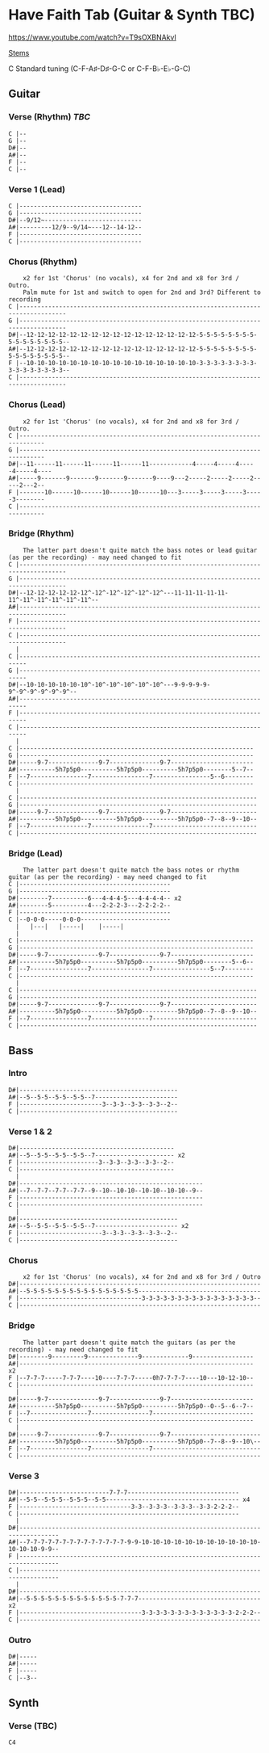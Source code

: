 
# Have Faith Tab (Guitar & Synth TBC)

<https://www.youtube.com/watch?v=T9sOXBNAkvI>

[Stems](https://drive.google.com/drive/folders/13c1yq8osK5WIbDPz-fcJ3Ah7Xdkf9bmy?usp=sharing)

C Standard tuning (C-F-A♯-D♯-G-C or C-F-B♭-E♭-G-C)

## Guitar
  
### Verse (Rhythm) _TBC_

    C |--
    G |--
    D#|--
    A#|--
    F |--
    C |--

### Verse 1 (Lead)

    C |----------------------------------
    G |----------------------------------
    D#|--9/12~---------------------------
    A#|---------12/9--9/14~---12--14-12--
    F |----------------------------------
    C |----------------------------------

### Chorus (Rhythm)

        x2 for 1st 'Chorus' (no vocals), x4 for 2nd and x8 for 3rd / Outro.
        Palm mute for 1st and switch to open for 2nd and 3rd? Different to recording
    C |-----------------------------------------------------------------------------------
    G |-----------------------------------------------------------------------------------
    D#|--12-12-12-12-12-12-12-12-12-12-12-12-12-12-12-12-5-5-5-5-5-5-5-5-5-5-5-5-5-5-5-5--
    A#|--12-12-12-12-12-12-12-12-12-12-12-12-12-12-12-12-5-5-5-5-5-5-5-5-5-5-5-5-5-5-5-5--
    F |--10-10-10-10-10-10-10-10-10-10-10-10-10-10-10-10-3-3-3-3-3-3-3-3-3-3-3-3-3-3-3-3--
    C |-----------------------------------------------------------------------------------

### Chorus (Lead)

        x2 for 1st 'Chorus' (no vocals), x4 for 2nd and x8 for 3rd / Outro.
    C |-----------------------------------------------------------------------------
    G |-----------------------------------------------------------------------------
    D#|--11------11------11------11------11------------4-----4-----4-----4-----4----
    A#|-----9-------9-------9-------9-------9----9---2-----2-----2-----2-----2---2--
    F |-------10------10------10------10------10---3-----3-----3-----3-----3--------
    C |-----------------------------------------------------------------------------

### Bridge (Rhythm)

        The latter part doesn't quite match the bass notes or lead guitar (as per the recording) - may need changed to fit
    C |-----------------------------------------------------------------------------------
    G |-----------------------------------------------------------------------------------
    D#|--12-12-12-12-12-12^-12^-12^-12^-12^-12^---11-11-11-11-11-11^-11^-11^-11^-11^-11^--
    A#|-----------------------------------------------------------------------------------
    F |-----------------------------------------------------------------------------------
    C |-----------------------------------------------------------------------------------
      |
    C |------------------------------------------------------------------------
    G |------------------------------------------------------------------------
    D#|--10-10-10-10-10-10^-10^-10^-10^-10^-10^---9-9-9-9-9-9^-9^-9^-9^-9^-9^--
    A#|------------------------------------------------------------------------
    F |------------------------------------------------------------------------
    C |------------------------------------------------------------------------
      |
    C |-----------------------------------------------------------------
    G |-----------------------------------------------------------------
    D#|-----9-7--------------9-7--------------9-7-----------------------
    A#|----------5h7p5p0----------5h7p5p0----------5h7p5p0--------5--7--
    F |--7----------------7----------------7----------------5--6--------
    C |-----------------------------------------------------------------
      |
    C |------------------------------------------------------------------
    G |------------------------------------------------------------------
    D#|-----9-7--------------9-7--------------9-7------------------------
    A#|----------5h7p5p0----------5h7p5p0----------5h7p5p0--7--8--9--10--
    F |--7----------------7----------------7-----------------------------
    C |------------------------------------------------------------------

### Bridge (Lead)

        The latter part doesn't quite match the bass notes or rhythm guitar (as per the recording) - may need changed to fit
    C |------------------------------------------
    G |------------------------------------------
    D#|--------7----------6---4-4-4-5---4-4-4-4-- x2
    A#|--------5----------4---2-2-2-3---2-2-2-2--
    F |------------------------------------------
    C |--0-0-0-----0-0-0-------------------------
      |   |---|   |-----|    |-----|
      |
    C |-----------------------------------------------------------------
    G |-----------------------------------------------------------------
    D#|-----9-7--------------9-7--------------9-7-----------------------
    A#|----------5h7p5p0----------5h7p5p0----------5h7p5p0--------5--6--
    F |--7----------------7----------------7----------------5--7--------
    C |-----------------------------------------------------------------
      |
    C |------------------------------------------------------------------
    G |------------------------------------------------------------------
    D#|-----9-7--------------9-7--------------9-7------------------------
    A#|----------5h7p5p0----------5h7p5p0----------5h7p5p0--7--8--9--10--
    F |--7----------------7----------------7-----------------------------
    C |------------------------------------------------------------------

## Bass

### Intro

    D#|--------------------------------------------
    A#|--5--5-5--5-5--5-5--7-----------------------
    F |-----------------------3--3-3--3-3--3-3--2--
    C |--------------------------------------------

### Verse 1 & 2

    D#|-------------------------------------------
    A#|--5--5-5--5-5--5-5--7---------------------- x2
    F |----------------------3--3-3--3-3--3-3--2--
    C |-------------------------------------------
      |
    D#|---------------------------------------------------
    A#|--7--7-7--7-7--7-7--9--10--10-10--10-10--10-10--9--
    F |---------------------------------------------------
    C |---------------------------------------------------
      |
    D#|--------------------------------------------
    A#|--5--5-5--5-5--5-5--7----------------------- x2
    F |-----------------------3--3-3--3-3--3-3--2--
    C |--------------------------------------------

### Chorus

        x2 for 1st 'Chorus' (no vocals), x4 for 2nd and x8 for 3rd / Outro
    D#|-------------------------------------------------------------------
    A#|--5-5-5-5-5-5-5-5-5-5-5-5-5-5-5-5----------------------------------
    F |----------------------------------3-3-3-3-3-3-3-3-3-3-3-3-3-3-3-3--
    C |-------------------------------------------------------------------

### Bridge

        The latter part doesn't quite match the guitars (as per the recording) - may need changed to fit
    D#|--------9---------9--------------9-------------9-----------------
    A#|----------------------------------------------------------------- x2
    F |--7-7-7-----7-7-7----10----7-7-7-----0h7-7-7-7----10---10-12-10--
    C |-----------------------------------------------------------------
      |
    D#|-----9-7--------------9-7--------------9-7-----------------------
    A#|----------5h7p5p0----------5h7p5p0----------5h7p5p0--0--5--6--7--
    F |--7----------------7----------------7----------------------------
    C |-----------------------------------------------------------------
      |
    D#|-----9-7--------------9-7--------------9-7-------------------------
    A#|----------5h7p5p0----------5h7p5p0----------5h7p5p0--7--8--9--10\--
    F |--7----------------7----------------7------------------------------
    C |-------------------------------------------------------------------

### Verse 3

    D#|-------------------------7-7-7-------------------------------
    A#|--5-5--5-5-5--5-5-5--5-5------------------------------------- x4
    F |-------------------------------3-3--3-3-3--3-3-3--3-3-2-2-2--
    C |-------------------------------------------------------------
      |
    D#|---------------------------------------------------------------------------------
    A#|--7-7-7-7-7-7-7-7-7-7-7-7-7-7-9-9-10-10-10-10-10-10-10-10-10-10-10-10-10-10-9-9--
    F |---------------------------------------------------------------------------------
    C |---------------------------------------------------------------------------------
      |
    D#|-------------------------------------------------------------------
    A#|--5-5-5-5-5-5-5-5-5-5-5-5-5-7-7-7---------------------------------- x2
    F |----------------------------------3-3-3-3-3-3-3-3-3-3-3-3-3-2-2-2--
    C |-------------------------------------------------------------------

### Outro

    D#|-----
    A#|-----
    F |-----
    C |--3--

## Synth

### Verse (TBC)

    C4
